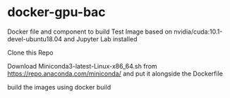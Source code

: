 # docker-gpu-bac
Docker file and component to build Test Image based on nvidia/cuda:10.1-devel-ubuntu18.04 and Jupyter Lab installed 

Clone this Repo

Download Miniconda3-latest-Linux-x86_64.sh from https://repo.anaconda.com/miniconda/ and put it alongside the Dockerfile

build the images using docker build
